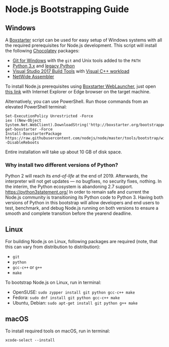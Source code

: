 # Node.js Bootstrapping Guide

## Windows

A [Boxstarter][] script can be used for easy setup of Windows systems with all
the required prerequisites for Node.js development. This script will install
the following [Chocolatey] packages:
  * [Git for Windows][] with the `git` and Unix tools added to the `PATH`
  * [Python 3.x][] and [legacy Python][]
  * [Visual Studio 2017 Build Tools][] with [Visual C++ workload][]
  * [NetWide Assembler][]

To install Node.js prerequisites using [Boxstarter WebLauncher][], just open
[this link](http://boxstarter.org/package/nr/url?https://raw.githubusercontent.com/nodejs/node/master/tools/bootstrap/windows_boxstarter)
with Internet Explorer or Edge browser on the target machine.

Alternatively, you can use PowerShell. Run those commands from an elevated
PowerShell terminal:
```console
Set-ExecutionPolicy Unrestricted -Force
iex ((New-Object System.Net.WebClient).DownloadString('http://boxstarter.org/bootstrapper.ps1'))
get-boxstarter -Force
Install-BoxstarterPackage https://raw.githubusercontent.com/nodejs/node/master/tools/bootstrap/windows_boxstarter -DisableReboots
```

Entire installation will take up about 10 GB of disk space.

### Why install two different versions of Python?
Python 2 will reach its _end-of-life_ at the end of 2019. Afterwards, the
interpreter will not get updates — no bugfixes, no security fixes, nothing. In
the interim, the Python ecosystem is abandoning 2.7 support.
https://python3statement.org/  In order to remain safe and current the Node.js
community is transitioning its Python code to Python 3. Having both versions of
Python in this bootstrap will allow developers and end users to test, benchmark,
and debug Node.js running on both versions to ensure a smooth and complete
transition before the yearend deadline.

## Linux

For building Node.js on Linux, following packages are required (note, that this
can vary from distribution to distribution):
  * `git`
  * `python`
  * `gcc-c++` or `g++`
  * `make`

To bootstrap Node.js on Linux, run in terminal:
  * OpenSUSE: `sudo zypper install git python gcc-c++ make`
  * Fedora: `sudo dnf install git python gcc-c++ make`
  * Ubuntu, Debian: `sudo apt-get install git python g++ make`

## macOS

To install required tools on macOS, run in terminal:
```console
xcode-select --install
```

[Boxstarter]: http://boxstarter.org/
[Boxstarter WebLauncher]: http://boxstarter.org/WebLauncher
[Chocolatey]: https://chocolatey.org/
[Git for Windows]: https://chocolatey.org/packages/git
[Python 3.x]: https://chocolatey.org/packages/python
[legacy Python]: https://chocolatey.org/packages/python2
[Visual Studio 2017 Build Tools]: https://chocolatey.org/packages/visualstudio2017buildtools
[Visual C++ workload]: https://chocolatey.org/packages/visualstudio2017-workload-vctools
[NetWide Assembler]: https://chocolatey.org/packages/nasm
